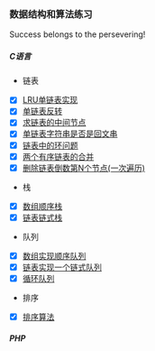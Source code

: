 ### 数据结构和算法练习      
Success belongs to the persevering! 

##### C语言
* 链表
- [x] [LRU单链表实现](https://github.com/hkui/algo_practice/blob/master/md/c/linklist/%E5%8D%95%E9%93%BE%E8%A1%A8LRU.md)
- [x] [单链表反转](https://github.com/hkui/algo_practice/blob/master/c/linklist/reverse_single_list.c)
- [x] [求链表的中间节点](https://github.com/hkui/algo_practice/blob/master/c/linklist/findMiddle.c)
- [x] [单链表字符串是否是回文串](https://github.com/hkui/algo_practice/tree/master/c/linklist/palindrome_str)
- [x] [链表中的环问题](https://github.com/hkui/algo_practice/blob/master/md/c/linklist/%E9%93%BE%E8%A1%A8%E4%B8%AD%E7%9A%84%E7%8E%AF.md)
- [x] [两个有序链表的合并](https://github.com/hkui/algo_practice/blob/master/c/linklist/merge_order_list.c)
- [x] [删除链表倒数第N个节点(一次遍历)](https://github.com/hkui/algo_practice/blob/master/md/c/linklist/%E5%88%A0%E9%99%A4%E9%93%BE%E8%A1%A8%E5%80%92%E6%95%B0%E7%AC%ACn%E4%B8%AA%E8%8A%82%E7%82%B9.md)
* 栈
- [x] [数组顺序栈](https://github.com/hkui/algo_practice/blob/master/c/stack/arrayStack.c)
- [x] [链表链式栈](https://github.com/hkui/algo_practice/blob/master/c/stack/linkListStack.c)

* 队列
- [x] [数组实现顺序队列](https://github.com/hkui/algo_practice/blob/master/c/queue/arrayQueue.c)
- [x] [链表实现一个链式队列](https://github.com/hkui/algo_practice/blob/master/c/queue/linkListQueue.c)
- [x] [循环队列](https://github.com/hkui/algo_practice/blob/master/c/queue/circleQueue.c)
* 排序
 - [x] [排序算法](https://github.com/hkui/algo_practice/tree/master/md/c/sort)


##### PHP




